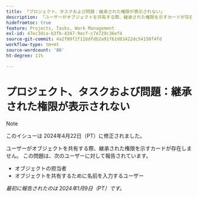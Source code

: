 ```yaml
---
title: 「プロジェクト、タスクおよび問題：継承された権限が表示されない」
description: 「ユーザーがオブジェクトを共有する際、継承された権限を示すカードが存在しません。 」
hidefromtoc: true
feature: Projects, Tasks, Work Management
exl-id: 47ec3dca-b3fb-4347-9ecf-c7e729c36ef4
source-git-commit: 4a2f09f2f116dfdb2a91f61d83422dc54158f4fd
workflow-type: tm+mt
source-wordcount: '86'
ht-degree: 11%

---
```


# プロジェクト、タスクおよび問題：継承された権限が表示されない

>[!NOTE]
>
>このイシューは 2024年4月22日（PT）に修正されました。

ユーザーがオブジェクトを共有する際、継承された権限を示すカードが存在しません。 この問題は、次のユーザーに対して報告されています。

* オブジェクトの担当者
* オブジェクトを共有するために名前を入力するユーザー

_最初に報告されたのは 2024年1月9日（PT）です。_
